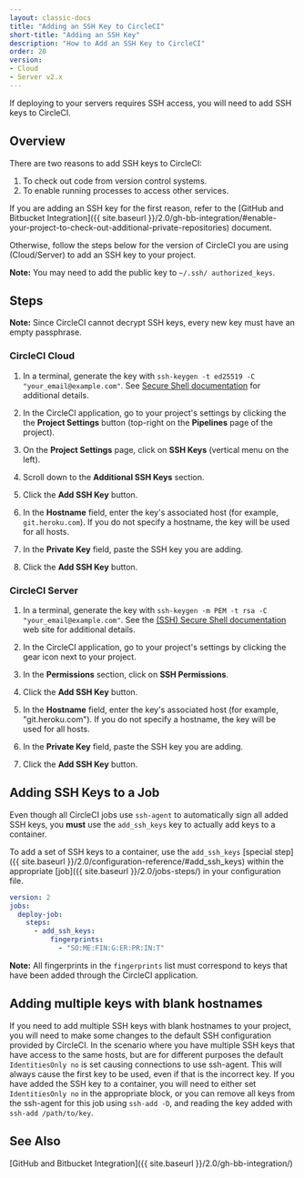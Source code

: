 ```yaml
---
layout: classic-docs
title: "Adding an SSH Key to CircleCI"
short-title: "Adding an SSH Key"
description: "How to Add an SSH Key to CircleCI"
order: 20
version:
- Cloud
- Server v2.x
---
```


If deploying to your servers requires SSH access, you will need to add SSH keys to CircleCI.

## Overview

There are two reasons to add SSH keys to CircleCI:

1. To check out code from version control systems.
2. To enable running processes to access other services.

If you are adding an SSH key for the first reason, refer to the [GitHub and Bitbucket Integration]({{ site.baseurl }}/2.0/gh-bb-integration/#enable-your-project-to-check-out-additional-private-repositories) document.

Otherwise, follow the steps below for the version of CircleCI you are using (Cloud/Server) to add an SSH key to your project.

**Note:** You may need to add the public key to `~/.ssh/ authorized_keys`.

## Steps

**Note:** Since CircleCI cannot decrypt SSH keys, every new key must have an empty passphrase.

### CircleCI Cloud

1. In a terminal, generate the key with `ssh-keygen -t ed25519 -C "your_email@example.com"`. See [Secure Shell documentation](https://www.ssh.com/ssh/keygen/) for additional details.

2. In the CircleCI application, go to your project's settings by clicking the the **Project Settings** button (top-right on the **Pipelines** page of the project).

3. On the **Project Settings** page, click on **SSH Keys** (vertical menu on the left).

4. Scroll down to the **Additional SSH Keys** section.

5. Click the **Add SSH Key** button.

6. In the **Hostname** field, enter the key's associated host (for example, `git.heroku.com`). If you do not specify a hostname, the key will be used for all hosts.

7. In the **Private Key** field, paste the SSH key you are adding.

8. Click the **Add SSH Key** button.

### CircleCI Server

1. In a terminal, generate the key with `ssh-keygen -m PEM -t rsa -C "your_email@example.com"`. See the [(SSH) Secure Shell documentation](https://www.ssh.com/ssh/keygen/) web site for additional details.

2. In the CircleCI application, go to your project's settings by clicking the gear icon next to your project.

2. In the **Permissions** section, click on **SSH Permissions**.

3. Click the **Add SSH Key** button.

4. In the **Hostname** field, enter the key's associated host (for example, "git.heroku.com"). If you do not specify a hostname, the key will be used for all hosts.

5. In the **Private Key** field, paste the SSH key you are adding.

6. Click the **Add SSH Key** button.

## Adding SSH Keys to a Job

Even though all CircleCI jobs use `ssh-agent` to automatically sign all added SSH keys, you **must** use the `add_ssh_keys` key to actually add keys to a container.

To add a set of SSH keys to a container, use the `add_ssh_keys` [special step]({{ site.baseurl }}/2.0/configuration-reference/#add_ssh_keys) within the appropriate [job]({{ site.baseurl }}/2.0/jobs-steps/) in your configuration file.

```yaml
version: 2
jobs:
  deploy-job:
    steps:
      - add_ssh_keys:
          fingerprints:
            - "SO:ME:FIN:G:ER:PR:IN:T"
```

**Note:** All fingerprints in the `fingerprints` list must correspond to keys that have been added through the CircleCI application.

## Adding multiple keys with blank hostnames

If you need to add multiple SSH keys with blank hostnames to your project, you will need to make some changes to the default SSH configuration provided by CircleCI. In the scenario where you have multiple SSH keys that have access to the same hosts, but are for different purposes the default `IdentitiesOnly no` is set causing connections to use ssh-agent. This will always cause the first key to be used, even if that is the incorrect key. If you have added the SSH key to a container, you will need to either set `IdentitiesOnly no` in the appropriate block, or you can remove all keys from the ssh-agent for this job using `ssh-add -D`, and reading the key added with `ssh-add /path/to/key`.

## See Also

[GitHub and Bitbucket Integration]({{ site.baseurl }}/2.0/gh-bb-integration/)
